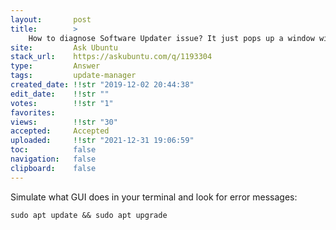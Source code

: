 ```yaml
---
layout:       post
title:        >
    How to diagnose Software Updater issue? It just pops up a window with no content
site:         Ask Ubuntu
stack_url:    https://askubuntu.com/q/1193304
type:         Answer
tags:         update-manager
created_date: !!str "2019-12-02 20:44:38"
edit_date:    !!str ""
votes:        !!str "1"
favorites:    
views:        !!str "30"
accepted:     Accepted
uploaded:     !!str "2021-12-31 19:06:59"
toc:          false
navigation:   false
clipboard:    false
---
```


Simulate what GUI does in your terminal and look for error messages:

``` 
sudo apt update && sudo apt upgrade

```
